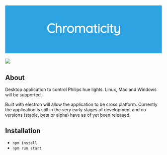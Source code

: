 <p align="center"> 
<img src="img/screenshots/product_screenshot.png">
</p>
<p>
  <img src="https://api.travis-ci.org/johnfrancisgit/chromaticity.svg?branch=master">
</p>

## About 
Desktop application to control Philips hue lights.
Linux, Mac and Windows will be supported.

Built with electron will allow the application to be cross platform.
Currently the application is still in the very early stages of development and no versions (stable, beta or alpha) have as of yet been released.

## Installation
* `npm install`
* `npm run start`
